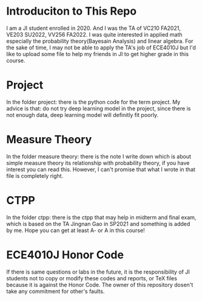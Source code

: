 # Introduciton to This Repo
I am a JI student enrolled in 2020. And I was the TA of VC210 FA2021, VE203 SU2022, VV256 FA2022. I was quite interested in applied math especially the probability theory(Bayesain Analysis) and linear algebra. For the sake of time, I may not be able to apply the TA's job of ECE4010J but I'd like to upload some file to help my friends in JI to get higher grade in this course.
# Project
In the folder project: there is the python code for the term project. My advice is that: do not try deep learning model in the project, since there is not enough data, deep learning model will definitly fit poorly.
# Measure Theory
In the folder measure theory: there is the note I write down which is about simple measure theory its relationship with probability theory, if you have interest you can read this. However, I can't promise that what I wrote in that file is completely right.
# CTPP
In the folder ctpp: there is the ctpp that may help in midterm and final exam, which is based on the TA Jingnan Gao in SP2021 and something is added by me.
Hope you can get at least A- or A in this course!
# ECE4010J Honor Code  
If there is same questions or labs in the future, it is the responsibility of JI students not to copy or modify these codes and reports, or TeX files because it is against the Honor Code. The owner of this repository dosen't take any commitment for other's faults.
